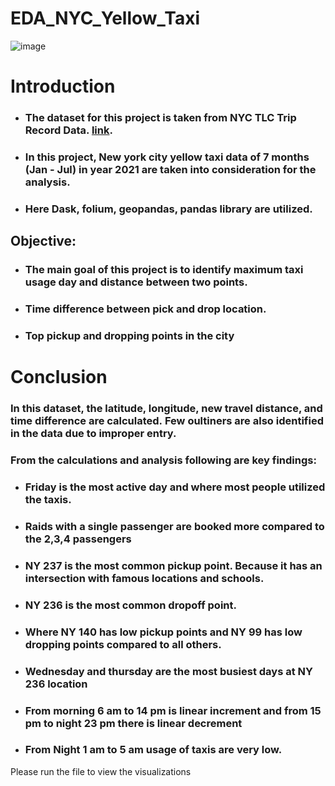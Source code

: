 # EDA_NYC_Yellow_Taxi
![image](https://user-images.githubusercontent.com/77428032/142013491-48450e8a-f601-474d-9474-1495822967fa.png)

# __Introduction__ 

- ### The dataset for this project is taken from NYC TLC Trip Record Data. [link]('https://www1.nyc.gov/site/tlc/about/tlc-trip-record-data.page').
- ### In this project, New york city yellow taxi data of 7 months (Jan - Jul) in year 2021 are taken into consideration for the analysis.
- ### Here Dask, folium, geopandas, pandas library are utilized.

## __Objective:__

- ### The main goal of this project is to identify maximum taxi usage day and distance between two points.
- ### Time difference between pick and drop location.
- ### Top pickup and dropping points in the city

# __Conclusion__

### __In this dataset, the latitude, longitude, new travel distance, and time difference are calculated. Few oultiners are also identified in the data due to improper entry.__

### __From the calculations and analysis following are key findings:__

- ### Friday is the most active day and where most people utilized the taxis.
- ### Raids with a single passenger are booked more compared to the 2,3,4 passengers
- ### NY 237 is the most common pickup point. Because it has an intersection with famous locations and schools.
- ### NY 236 is the most common dropoff point. 
- ### Where NY 140 has low pickup points and NY 99 has low dropping points compared to all others.
- ### Wednesday and thursday are the most busiest days at NY 236 location
- ### From morning 6 am to 14 pm is linear increment and from 15 pm to night 23 pm there is linear decrement
- ### From Night 1 am to 5 am usage of taxis are very low.

Please run the file to view the visualizations
